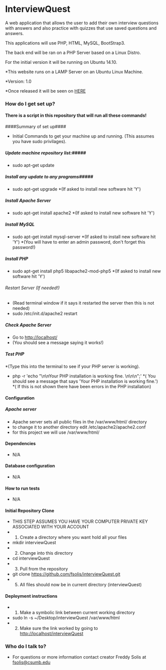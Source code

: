 InterviewQuest
==============


A web application that allows the user to add their own interview questions with answers and also practice with quizzes that use saved questions and answers. 


This applications will use PHP, HTML, MySQL, BootStrap3.

The back end will be ran on a PHP Server based on a Linux Distro. 

For the initial version it will be running on Ubuntu 14.10.

*This website runs on a LAMP Server on an Ubuntu Linux Machine. 

*Version: 1.0

*Once released it will be seen on [HERE](http://www.fsolis.net/InterviewQuest)

### How do I get set up? ###

#### There is a script in this repository that will run all these commands! ####

####Summary of set up####

* Initial Commands to get your machine up and running. (This assumes you have sudo privilages).

##### Update machine repository list:#####
*   sudo apt-get update 

##### Install any update to any programs#####
*   sudo apt-get upgrade
*(If asked to install new software hit 'Y')

##### Install Apache Server #####
*  sudo apt-get install apache2
*(If asked to install new software hit 'Y')

##### Install MySQL #####
* sudo apt-get install mysql-server
*(If asked to install new software hit 'Y')
*(You will have to enter an admin password, don't forget this password!)

##### Install PHP #####
* sudo apt-get install php5 libapache2-mod-php5
*(If asked to install new software hit 'Y')

###### Restart Server (If needed!) ######
* (Read terminal window if it says it restarted the server then this is not needed)
* sudo /etc/init.d/apache2 restart

##### Check Apache Server #####
* Go to [http://localhost/](http://localhost/)
* (You should see a message saying it works!)

##### Test PHP #####
*(Type this into the terminal to see if your PHP server is working).
* php -r 'echo "\n\nYour PHP installation is working fine. \n\n\n";'
*( You should see a message that says 'Your PHP installation is working fine.')
*( If this is not shown there have been errors in the PHP installation)


#### Configuration ####
##### Apache server #####
* Apache server sets all public files in the /var/www/html/ directory
* to change it to another directory edit /etc/apache2/apache2.conf
* for this project we will use /var/www/html/

#### Dependencies
* N/A

#### Database configuration 
* N/A

#### How to run tests ####
* N/A

#### Initial Repository Clone ####
* THIS STEP ASSUMES YOU HAVE YOUR COMPUTER PRIVATE KEY ASSOCIATED WITH YOUR ACCOUNT
* 1. Create a directory where you want hold all your files 
*  mkdir interviewQuest
* 2. Change into this directory
*  cd interviewQuest
* 3. Pull from the repository
*  git clone https://github.com/fsolis/interviewQuest.git
* 5. All files should now be in current directory (interviewQuest)

#### Deployment instructions ####
* 1. Make a symbolic link between current working directory 
*  sudo ln -s ~/Desktop/interviewQuest /var/www/html
* 2. Make sure the link worked by going to [http://localhost/interviewQuest](http://localhost/interviewQuest)



### Who do I talk to? ###

* For questions or more information contact creator Freddy Solis at fsolis@csumb.edu
